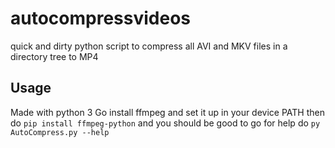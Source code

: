 # autocompressvideos
quick and dirty python script to compress all AVI and MKV files in a directory tree to MP4

## Usage

Made with python 3
Go install ffmpeg and set it up in your device PATH
then do `pip install ffmpeg-python`
and you should be good to go
for help do `py AutoCompress.py --help`
